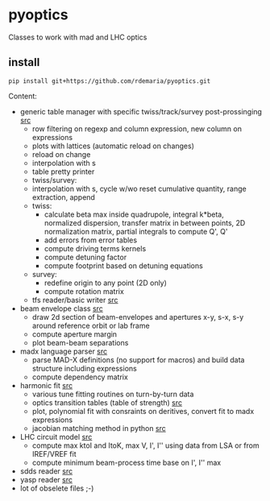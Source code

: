 # pyoptics
Classes to work with mad and LHC optics

## install
```
pip install git+https://github.com/rdemaria/pyoptics.git
```

Content:
- generic table manager with specific twiss/track/survey post-prossinging [src](https://github.com/rdemaria/pyoptics/blob/master/pyoptics/optics.py)
  - row filtering on regexp and column expression, new column on expressions
  - plots with lattices (automatic reload on changes)
  - reload on change
  - interpolation with s
  - table pretty printer
  - twiss/survey:
  - interpolation with s, cycle w/wo reset cumulative quantity, range extraction, append
  - twiss:
    - calculate beta max inside quadrupole, integral k*beta, normalized dispersion, transfer matrix in between points, 2D normalization matrix, partial integrals to compute Q', Q'
    - add errors from error tables
    - compute driving terms kernels
    - compute detuning factor
    - compute footprint based on detuning equations
  - survey:
     - redefine origin to any point (2D only)
     - compute rotation matrix
  - tfs reader/basic writer [src](https://github.com/rdemaria/pyoptics/blob/master/pyoptics/tfsdata/tfsdata.py)
- beam envelope class [src](https://github.com/rdemaria/pyoptics/blob/master/pyoptics/aperture.py)
     - draw 2d section of beam-envelopes and apertures x-y, s-x, s-y around reference orbit or lab frame
     - compute aperture margin
     - plot beam-beam separations
- madx language parser [src](https://github.com/rdemaria/pyoptics/tree/master/pyoptics/madlang/madlang.py)
     - parse MAD-X definitions (no support for macros) and build data structure including expressions
     - compute dependency matrix
 - harmonic fit [src](https://github.com/rdemaria/pyoptics/blob/master/pyoptics/harmonic_fit.py)
     - various tune fitting routines on turn-by-turn data
     - optics transition tables (table of strength) [src](https://github.com/rdemaria/pyoptics/blob/master/pyoptics/irplots.py)
     - plot, polynomial fit with consraints on deritives, convert fit to madx expressions
     - jacobian matching method in python [src](https://github.com/rdemaria/pyoptics/blob/master/pyoptics/jacobian.py)
 - LHC circuit model [src](https://github.com/rdemaria/pyoptics/blob/master/pyoptics/lhccircuit.py)
     - compute max ktoI and ItoK, max V, I', I'' using data from LSA or from IREF/VREF fit
     - compute minimum beam-process time base on I', I'' max
 - sdds reader [src](https://github.com/rdemaria/pyoptics/blob/master/pyoptics/sddsdata.py)
 - yasp reader [src](https://github.com/rdemaria/pyoptics/blob/master/pyoptics/yaspdata.py)
 - lot of obselete files ;-)
      
